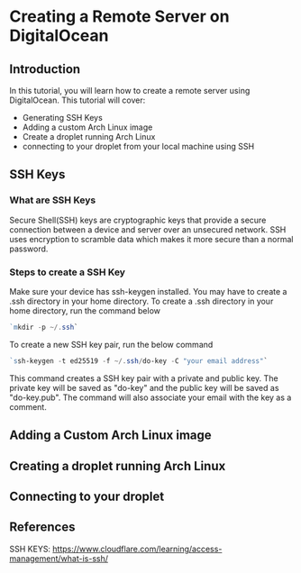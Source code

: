 # Creating a Remote Server on DigitalOcean

## Introduction
In this tutorial, you will learn how to create a remote server using DigitalOcean. This tutorial will cover:
- Generating SSH Keys
- Adding a custom Arch Linux image
- Create a droplet running Arch Linux
- connecting to your droplet from your local machine using SSH
## SSH Keys
### What are SSH Keys
Secure Shell(SSH) keys are cryptographic keys that provide a secure connection between a device and server over an unsecured network. SSH uses encryption to scramble data which makes it more secure than a normal password.
### Steps to create a SSH Key
Make sure your device has ssh-keygen installed.
You may have to create a .ssh directory in your home directory. To create a .ssh directory in your home directory, run the command below
```powershell
`mkdir -p ~/.ssh`
```
To create a new SSH key pair, run the below command
```powershell
`ssh-keygen -t ed25519 -f ~/.ssh/do-key -C "your email address"`
```
This command creates a SSH key pair with a private and public key. The private key will be saved as "do-key" and the public key will be saved as "do-key.pub". The command will also associate your email with the key as a comment.
## Adding a Custom Arch Linux image

## Creating a droplet running Arch Linux

## Connecting to your droplet
## References

SSH KEYS: https://www.cloudflare.com/learning/access-management/what-is-ssh/

